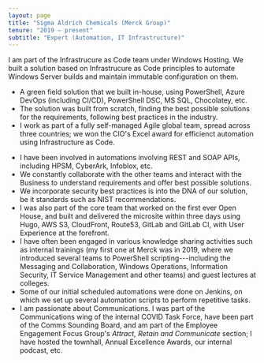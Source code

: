 ```yaml
---
layout: page
title: "Sigma Aldrich Chemicals (Merck Group)"
tenure: "2019 – present"
subtitle: "Expert (Automation, IT Infrastructure)"
---
```


I am part of the Infrastrucure as Code team under Windows Hosting. We built a solution based on Infrastrucure as Code principles to automate Windows Server builds and maintain immutable configuration on them.

- A green field solution that we built in-house, using PowerShell, Azure DevOps (including <span class='small-caps'>CI</span>/<span class='small-caps'>CD</span>), PowerShell <span class='small-caps'>DSC</span>, <span class='small-caps'>MS SQL</span>, Chocolatey, etc.
- The solution was built from scratch, finding the best possible solutions for the requirements, following best practices in the industry.
- I work as part of a fully self-managed Agile global team, spread across three countries; we won the <span class='small-caps'>CIO</span>'s Excel award for efficienct automation using Infrastructure as Code.
<!--more-->
- I have been involved in automations involving <span class='small-caps'>REST</span> and <span class='small-caps'>SOAP API</span>s, including <span class='small-caps'>HPSM</span>, CyberArk, Infoblox, etc.
- We constantly collaborate with the other teams and interact with the Business to understand requirements and offer best possible solutions.
- We incorporate security best practices is into the <span class='small-caps'>DNA</span> of our solution, be it standards such as <span class='small-caps'>NIST</span> recommendations.
- I was also part of the core team that worked on the first ever Open House, and built and delivered the microsite within three days using Hugo, <span class='small-caps'>AWS S3</span>, CloudFront, Route53, GitLab and GitLab <span class='small-caps'>CI</span>, with User Experience at the forefront.
- I have often been engaged in various knowledge sharing activities such as internal trainings (my first one at Merck was in 2019, where we introduced several teams to PowerShell scripting---including the Messaging and Collaboration, Windows Operations, Information Security, IT Service Management and other teams) and guest lectures at colleges.
- Some of our initial scheduled automations were done on Jenkins, on which we set up several automation scripts to perform repetitive tasks.
- I am passionate about Communications. I was part of the Communications wing of the internal <span class='small-caps'>COVID</span> Task Force, have been part of the Comms Sounding Board, and am part of the Employee Engagement Focus Group's _Attract, Retain and Communicate_ section; I have hosted the townhall, Annual Excellence Awards, our internal podcast, etc.
